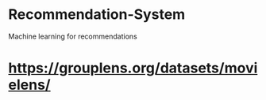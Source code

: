 # Recommendation-System
Machine learning for recommendations

# https://grouplens.org/datasets/movielens/
